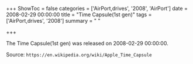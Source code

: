 +++
ShowToc = false
categories = ['AirPort,drives', '2008', 'AirPort']
date = 2008-02-29 00:00:00
title = "Time Capsule(1st gen)"
tags = ['AirPort,drives', '2008']
summary = " "

+++

The Time Capsule(1st gen) was released on 2008-02-29 00:00:00.

Source: `https://en.wikipedia.org/wiki/Apple_Time_Capsule`
